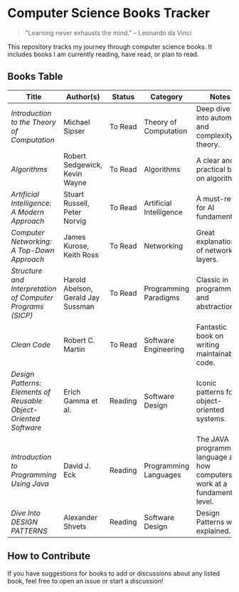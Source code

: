 # Computer Science Books Tracker

> "Learning never exhausts the mind." – Leonardo da Vinci

This repository tracks my journey through computer science books. It includes books I am currently reading, have read, or plan to read.

## Books Table

| **Title**                                | **Author(s)**              | **Status**         | **Category**           | **Notes**                  |
|------------------------------------------|----------------------------|--------------------|-------------------------|----------------------------|
| *Introduction to the Theory of Computation* | Michael Sipser            | To Read            | Theory of Computation  | Deep dive into automata and complexity theory. |
| *Algorithms*                             | Robert Sedgewick, Kevin Wayne | To Read        | Algorithms             | A clear and practical book on algorithms.       |
| *Artificial Intelligence: A Modern Approach* | Stuart Russell, Peter Norvig | To Read         | Artificial Intelligence | A must-read for AI fundamentals.               |
| *Computer Networking: A Top-Down Approach* | James Kurose, Keith Ross  | To Read            | Networking             | Great explanations of network layers.          |
| *Structure and Interpretation of Computer Programs (SICP)* | Harold Abelson, Gerald Jay Sussman | To Read  | Programming Paradigms  | Classic in programming and abstractions.        |
| *Clean Code*                             | Robert C. Martin           | To Read          | Software Engineering   | Fantastic book on writing maintainable code.    |
| *Design Patterns: Elements of Reusable Object-Oriented Software* | Erich Gamma et al. | Reading         | Software Design        | Iconic patterns for object-oriented systems.    |
| *Introduction to Programming Using Java* | David J. Eck | Reading         | Programming Languages        | The JAVA programming language and how computers work at a fundamental level.    |
| *Dive Into DESIGN PATTERNS* | Alexander Shvets | Reading         | Software Design        | Design Patterns well explained.    |

## How to Contribute

If you have suggestions for books to add or discussions about any listed book, feel free to open an issue or start a discussion!
